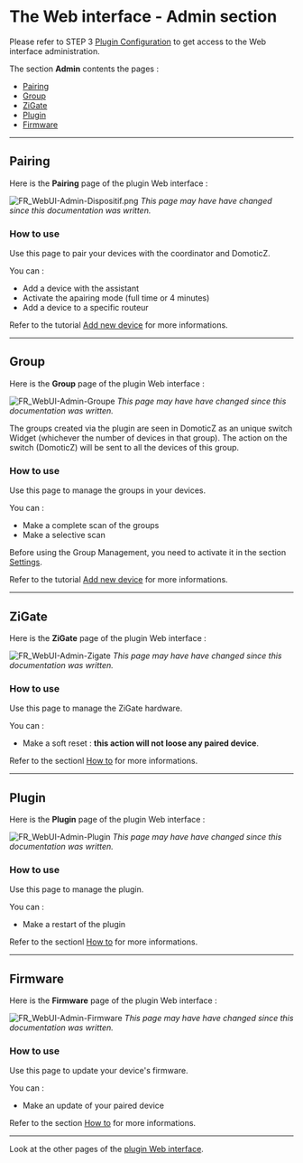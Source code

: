 # The Web interface - Admin section

Please refer to STEP 3 [Plugin Configuration](Plugin_Configuration.md) to get access to the Web interface administration.

The section __Admin__ contents the pages :

* [Pairing](#pairing)
* [Group](#group)
* [ZiGate](#zigate)
* [Plugin](#plugin)
* [Firmware](#firmware)


------------------------------------------------
## Pairing

Here is the __Pairing__ page of the plugin Web interface :

![FR_WebUI-Admin-Dispositif.png](Images/FR_WebUI-Admin-Appairage.png)
*This page may have have changed since this documentation was written.*

### How to use

Use this page to pair your devices with the coordinator and DomoticZ.

You can :

* Add a device with the assistant
* Activate the apairing mode (full time or 4 minutes)
* Add a device to a specific routeur

Refer to the tutorial [Add new device](HowTo_Pairing-device.md) for more informations.

------------------------------------------------
## Group

Here is the __Group__ page of the plugin Web interface :

![FR_WebUI-Admin-Groupe](Images/FR_WebUI-Admin-Groupe.png)
*This page may have have changed since this documentation was written.*

The groups created via the plugin are seen in DomoticZ as an unique switch Widget (whichever the number of devices in that group). The action on the switch (DomoticZ) will be sent to all the devices of this group.

### How to use

Use this page to manage the groups in your devices.

You can :

* Make a complete scan of the groups
* Make a selective scan

Before using the Group Management, you need to activate it in the section [Settings](WebUI_Settings.md).

Refer to the tutorial [Add new device](HowTo_Group-management.md) for more informations.


------------------------------------------------
## ZiGate

Here is the __ZiGate__ page of the plugin Web interface :

![FR_WebUI-Admin-Zigate](Images/FR_WebUI-Admin-Zigate.png)
*This page may have have changed since this documentation was written.*

### How to use

Use this page to manage the ZiGate hardware.

You can :

* Make a soft reset : **this action will not loose any paired device**.

Refer to the sectionl [How to](Home.md#how-to) for more informations.

------------------------------------------------
## Plugin

Here is the __Plugin__ page of the plugin Web interface :

![FR_WebUI-Admin-Plugin](Images/FR_WebUI-Admin-Plugin.png)
*This page may have have changed since this documentation was written.*

### How to use

Use this page to manage the plugin.

You can :

* Make a restart of the plugin

Refer to the sectionl [How to](Home.md#how-to) for more informations.

------------------------------------------------
## Firmware

Here is the __Firmware__ page of the plugin Web interface :

![FR_WebUI-Admin-Firmware](Images/FR_WebUI-Admin-Firmware.png)
*This page may have have changed since this documentation was written.*

### How to use

Use this page to update your device's firmware.

You can :

* Make an update of your paired device

Refer to the section [How to](Home.md#how-to) for more informations.


------------------------------------------------
Look at the other pages of the [plugin Web interface](Home.md#plugins-web-interface).
